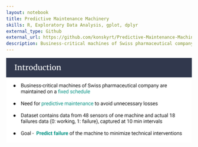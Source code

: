 ```yaml
---
layout: notebook
title: Predictive Maintenance Machinery
skills: R, Exploratory Data Analysis, gplot, dplyr
external_type: Github
external_url: https://github.com/konskyrt/Predictive-Maintenance-Machinery
description: Business-critical machines of Swiss pharmaceutical company are maintained on a fixed schedule. Need for predictive maintenance to avoid unnecessary losses...
---
```


![/public/portfolio-images/Capture.png](/public/portfolio-images/Capture.png)